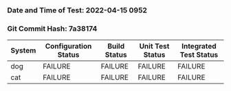 ### Date and Time of Test: 2022-04-15 0952
### Git Commit Hash: 7a38174
System | Configuration Status | Build Status | Unit Test Status | Integrated Test Status
--- | --- | --- | --- | ---
dog | FAILURE  | FAILURE  | FAILURE  | FAILURE 
cat | FAILURE  | FAILURE  | FAILURE  | FAILURE 
